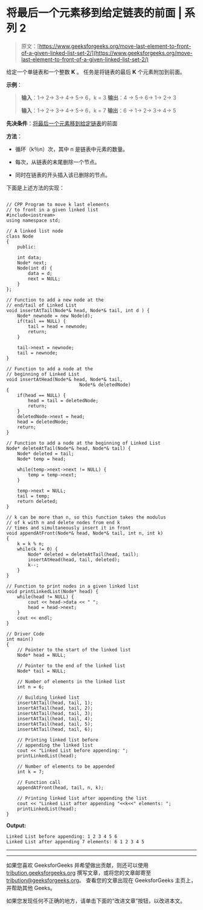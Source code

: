 # 将最后一个元素移到给定链表的前面 | 系列 2

> 原文：[https://www.geeksforgeeks.org/move-last-element-to-front-of-a-given-linked-list-set-2/](https://www.geeksforgeeks.org/move-last-element-to-front-of-a-given-linked-list-set-2/)

给定一个单链表和一个整数 **K** 。 任务是将链表的最后 **K** 个元素附加到前面。

**示例**：

> **输入**：1-> 2-> 3-> 4-> 5-> 6，k = 3
> **输出**：4 -> 5-> 6-> 1-> 2-> 3
> 
> **输入**：1-> 2-> 3-> 4-> 5-> 6，k = 7
> **输出**：6 -> 1-> 2-> 3-> 4-> 5

**先决条件**：[将最后一个元素移到给定链表](https://www.geeksforgeeks.org/move-last-element-to-front-of-a-given-linked-list/)的前面

**方法**：

*   循环（k％n）次，其中 n 是链表中元素的数量。

*   每次，从链表的末尾删除一个节点。

*   同时在链表的开头插入该已删除的节点。

下面是上述方法的实现：

```

// CPP Program to move k last elements  
// to front in a given linked list  
#include<iostream> 
using namespace std; 

// A linked list node  
class Node 
{ 
    public: 

    int data; 
    Node* next; 
    Node(int d) { 
        data = d; 
        next = NULL; 
    } 
}; 

// Function to add a new node at the 
// end/tail of Linked List  
void insertAtTail(Node*& head, Node*& tail, int d ) { 
    Node* newnode = new Node(d); 
    if(tail == NULL) { 
        tail = head = newnode; 
        return; 
    } 

    tail->next = newnode; 
    tail = newnode; 
} 

// Function to add a node at the 
// beginning of Linked List  
void insertAtHead(Node*& head, Node*& tail,  
                           Node*& deletedNode)  
{ 
    if(head == NULL) { 
        head = tail = deletedNode; 
        return; 
    } 
    deletedNode->next = head; 
    head = deletedNode; 
    return; 
} 

// Function to add a node at the beginning of Linked List  
Node* deleteAtTail(Node*& head, Node*& tail) { 
    Node* deleted = tail; 
    Node* temp = head; 

    while(temp->next->next != NULL) { 
        temp = temp->next; 
    } 

    temp->next = NULL; 
    tail = temp; 
    return deleted; 
} 

// k can be more than n, so this function takes the modulus  
// of k with n and delete nodes from end k  
// times and simultaneously insert it in front 
void appendAtFront(Node*& head, Node*& tail, int n, int k)  
{ 
    k = k % n; 
    while(k != 0) { 
        Node* deleted = deleteAtTail(head, tail); 
        insertAtHead(head, tail, deleted); 
        k--; 
    } 
} 

// Function to print nodes in a given linked list  
void printLinkedList(Node* head) { 
    while(head != NULL) { 
        cout << head->data << " "; 
        head = head->next; 
    } 
    cout << endl; 
} 

// Driver Code  
int main()  
{ 
    // Pointer to the start of the linked list 
    Node* head = NULL; 

    // Pointer to the end of the linked list 
    Node* tail = NULL;  

    // Number of elements in the linked list 
    int n = 6;  

    // Building linked list 
    insertAtTail(head, tail, 1); 
    insertAtTail(head, tail, 2); 
    insertAtTail(head, tail, 3); 
    insertAtTail(head, tail, 4); 
    insertAtTail(head, tail, 5); 
    insertAtTail(head, tail, 6); 

    // Printing linked list before  
    // appending the linked list 
    cout << "Linked List before appending: "; 
    printLinkedList(head); 

    // Number of elements to be appended 
    int k = 7; 

    // Function call 
    appendAtFront(head, tail, n, k);  

    // Printing linked list after appending the list 
    cout << "Linked List after appending "<<k<<" elements: "; 
    printLinkedList(head);  
} 

```

**Output:**

```
Linked List before appending: 1 2 3 4 5 6 
Linked List after appending 7 elements: 6 1 2 3 4 5 

```



* * *

* * *

如果您喜欢 GeeksforGeeks 并希望做出贡献，则还可以使用 [tribution.geeksforgeeks.org](https://contribute.geeksforgeeks.org/) 撰写文章，或将您的文章邮寄至 tribution@geeksforgeeks.org。 查看您的文章出现在 GeeksforGeeks 主页上，并帮助其他 Geeks。

如果您发现任何不正确的地方，请单击下面的“改进文章”按钮，以改进本文。